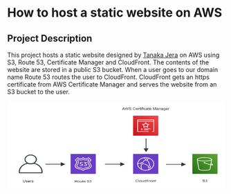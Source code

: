 # How to host a static website on AWS

## Project Description

This project hosts a static website designed by [Tanaka Jera](https://www.linkedin.com/in/tjera/) on AWS using S3, Route 53, Certificate Manager and CloudFront. The contents of the website are stored in a public S3 bucket. When a user goes to our domain name Route 53 routes the user to CloudFront. CloudFront gets an https certificate from AWS Certificate Manager and serves the website from an S3 bucket to the user.

<p>
    <img src="Screenshots/project.PNG" width="600" height="200" />
</p>
